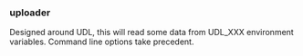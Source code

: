 ### uploader

Designed around UDL, this will read some data from UDL_XXX environment variables. Command line options take precedent.


